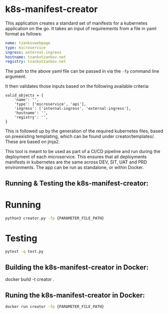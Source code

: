 # k8s-manifest-creator

This application creates a standard set of manifests for a kubernetes application on the go. It takes an input of requirements from a file in yaml format as follows:
```yaml
name: tzankoswebpage
type: microservice
ingress: external-ingress
hostname: tzankotzankov.net
registry: tzankotzankov.net
```

The path to the above yaml file can be passed in via the `-fp` command line argument.

It then validates those inputs based on the following available criteria:
```
valid_objects = {
    'name': '',
    'type': ['microservice', 'api'],
    'ingress': ['internal-ingress', 'external-ingress'],
    'hostname': '',
    'registry': '',
}
```

This is followed up by the generation of the required kubernetes files, based on preexisting templating, which can be found under creator/templates/. These are based on jinja2.

This tool is meant to be used as part of a CI/CD pipeline and run during the deployment of each microservice. This ensures that all deployments manifests in kubernetes are the same across DEV, SIT, UAT and PRD environments. The app can be run as standalone, or within Docker.

## Running & Testing the k8s-manifest-creator:

# Running
```bash
python3 creator.py -fp {PARAMETER_FILE_PATH}
```

# Testing
```bash
pytest -q test.py
```

## Building the k8s-manifest-creator in Docker:
 
docker build -t creator .

## Runing the k8s-manifest-creator in Docker:

```bash
docker run creator -fp {PARAMETER_FILE_PATH}
```